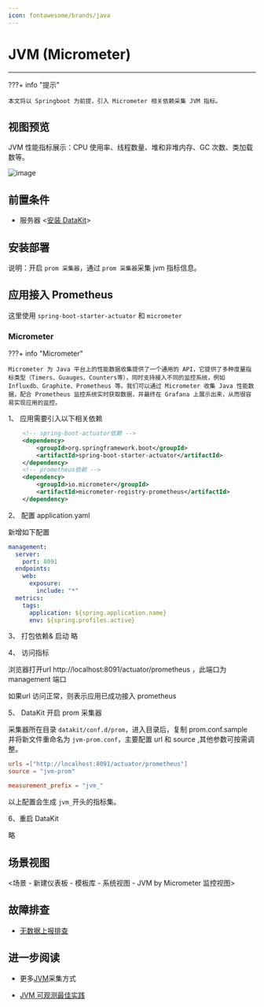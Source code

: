 ```yaml
---
icon: fontawesome/brands/java
---
```

# JVM (Micrometer)
---

???+ info "提示"

	本文将以 Springboot 为前提，引入 Micrometer 相关依赖采集 JVM 指标。

## 视图预览

JVM 性能指标展示：CPU 使用率、线程数量、堆和非堆内存、GC 次数、类加载数等。

![image](../imgs/jvm_prometheus_1.png)

## 前置条件

- 服务器 <[安装 DataKit](../../datakit/datakit-install.md)>

## 安装部署

说明：开启 `prom 采集器`，通过 `prom 采集器`采集 jvm 指标信息。

## 应用接入 Prometheus

这里使用 `spring-boot-starter-actuator` 和 `micrometer`


### Micrometer

???+ info "Micrometer"

	Micrometer 为 Java 平台上的性能数据收集提供了一个通用的 API，它提供了多种度量指标类型（Timers、Guauges、Counters等），同时支持接入不同的监控系统，例如 Influxdb、Graphite、Prometheus 等。我们可以通过 Micrometer 收集 Java 性能数据，配合 Prometheus 监控系统实时获取数据，并最终在 Grafana 上展示出来，从而很容易实现应用的监控。

1、 应用需要引入以下相关依赖

``` xml
	<!-- spring-boot-actuator依赖 -->
	<dependency>
		<groupId>org.springframework.boot</groupId>
		<artifactId>spring-boot-starter-actuator</artifactId>
	</dependency>
	<!-- prometheus依赖 -->
	<dependency>
		<groupId>io.micrometer</groupId>
		<artifactId>micrometer-registry-prometheus</artifactId>
	</dependency>
```

2、 配置 application.yaml

新增如下配置

```yaml
management:
  server:
    port: 8091
  endpoints:
    web:
      exposure:
        include: "*"
  metrics:
    tags:
      application: ${spring.application.name}
      env: ${spring.profiles.active}
```

3、 打包依赖& 启动
略

4、 访问指标

浏览器打开url http://localhost:8091/actuator/prometheus ，此端口为 management 端口

如果url 访问正常，则表示应用已成功接入 prometheus 

5、 DataKit 开启 prom 采集器

采集器所在目录 `datakit/conf.d/prom`，进入目录后，复制 prom.conf.sample 并将新文件重命名为 `jvm-prom.conf`，主要配置 url 和 source ,其他参数可按需调整。

``` toml
urls =["http://localhost:8091/actuator/prometheus"]
source = "jvm-prom"

measurement_prefix = "jvm_"
```

以上配置会生成 `jvm_`开头的指标集。

6、重启 DataKit

略

## 场景视图

<场景 - 新建仪表板 - 模板库 - 系统视图 - JVM by Micrometer 监控视图>

## 故障排查

- [无数据上报排查](../../datakit/why-no-data.md)

## 进一步阅读

- 更多[JVM](jvm.md)采集方式

- [JVM 可观测最佳实践](../../best-practices/monitoring/jvm.md)
